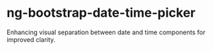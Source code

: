 # ng-bootstrap-date-time-picker
Enhancing visual separation between date and time components for improved clarity.
